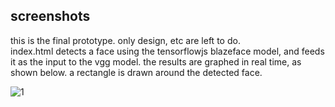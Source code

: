 ## screenshots

this is the final prototype. only design, etc are left to do. <br>
index.html detects a face using the tensorflowjs blazeface model, and feeds it as the input to the vgg model. the results are graphed in real time, as shown below. a rectangle is drawn around the detected face.
<br>

![1](screenshots/1.gif)